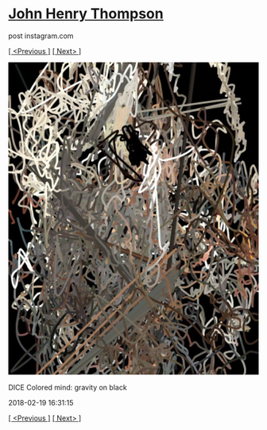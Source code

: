 # [John Henry Thompson](../README.md)
post instagram.com

[[ <Previous ]](2018-02-20-1.md) [[ Next> ]](2018-02-18-1.md)

[![](../media/2018-02-19/DICE-Colored-mind-gravity-on-black.jpg)](../README.md)

DICE Colored mind: gravity on black

2018-02-19 16:31:15

[[ <Previous ]](2018-02-20-1.md) [[ Next> ]](2018-02-18-1.md)